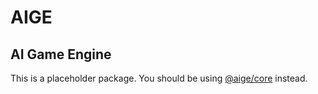 # AIGE

## AI Game Engine

This is a placeholder package. You should be using [@aige/core](https://npmjs.com/package/@aige/core) instead.
